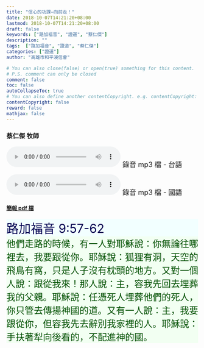 ```yaml
---
title: "信心的功課—向前走！"
date: 2018-10-07T14:21:20+08:00
lastmod: 2018-10-07T14:21:20+08:00
draft: false
keywords: ["路加福音", "證道", "蔡仁傑"]
description: ""
tags:  ["路加福音", "證道", "蔡仁傑"]
categories: ["證道"]
author: "高雄市和平浸信會"

# You can also close(false) or open(true) something for this content.
# P.S. comment can only be closed
comment: false
toc: false
autoCollapseToc: true
# You can also define another contentCopyright. e.g. contentCopyright: "This is another copyright."
contentCopyright: false
reward: false
mathjax: false
---
```


### 蔡仁傑 牧師

<audio controls src="https://hbc.nctu.me/mp3-s/s20181007t.mp3"></audio><font size="4"> 錄音 mp3 檔 - 台語</font>

<audio controls src="https://hbc.nctu.me/mp3-s/s20181007c.mp3"></audio><font size="4"> 錄音 mp3 檔 - 國語</font>

#### [簡報 pdf 檔](/pdf-s/s20181007.pdf "信心的功課—向前走！")

<div style="background-color:#F2FFFF"><font size="6", color="#000050">
路加福音 9:57-62
</font>
</div>

<div style="background-color:#F2FFF2"><font size="5", color="005000">
他們走路的時候，有一人對耶穌說：你無論往哪裡去，我要跟從你。耶穌說：狐狸有洞，天空的飛鳥有窩，只是人子沒有枕頭的地方。又對一個人說：跟從我來！那人說：主，容我先回去埋葬我的父親。耶穌說：任憑死人埋葬他們的死人，你只管去傳揚神國的道。又有一人說：主，我要跟從你，但容我先去辭別我家裡的人。耶穌說：手扶著犁向後看的，不配進神的國。
</font>
</div>